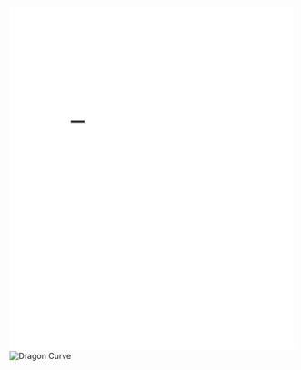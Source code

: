 <img src="https://github.com/nate-fidalgo/MathComputations/blob/0a71c997e640558f3bcac989b9de9106162f90c7/recreational-math/DragonCurve.gif" alt="Dragon Curve" width="500" height="600"> 

<img src="../recreational-math/DragonCurve.gif" alt="Dragon Curve" width="500" height="600"> 
